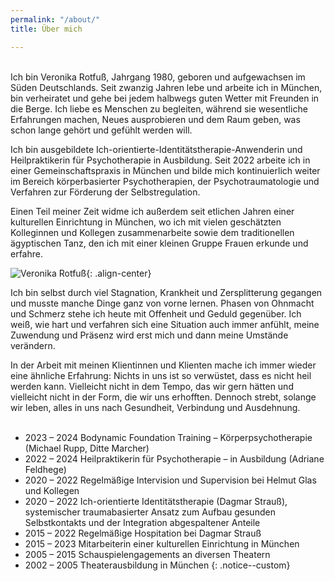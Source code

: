 ```yaml
---
permalink: "/about/"
title: Über mich

---
```

<br>
Ich bin Veronika Rotfuß, Jahrgang 1980, geboren und aufgewachsen im Süden Deutschlands. Seit zwanzig Jahren lebe und arbeite ich in München, bin verheiratet und gehe bei jedem halbwegs guten Wetter mit Freunden in die Berge. Ich liebe es Menschen zu begleiten, während sie wesentliche Erfahrungen machen, Neues ausprobieren und dem Raum geben, was schon lange gehört und gefühlt werden will.

Ich bin ausgebildete Ich-orientierte-Identitätstherapie-Anwenderin und Heilpraktikerin für Psychotherapie in Ausbildung. Seit 2022 arbeite ich in einer Gemeinschaftspraxis in München und bilde mich kontinuierlich weiter im Bereich körperbasierter Psychotherapien, der Psychotraumatologie und Verfahren zur Förderung der Selbstregulation.

Einen Teil meiner Zeit widme ich außerdem seit etlichen Jahren einer kulturellen Einrichtung in München, wo ich mit vielen geschätzten Kolleginnen und Kollegen zusammenarbeite sowie dem traditionellen ägyptischen Tanz, den ich mit einer kleinen Gruppe Frauen erkunde und erfahre.

![Veronika Rotfuß](/website/assets/images/veronika.jpg){: .align-center}

Ich bin selbst durch viel Stagnation, Krankheit und Zersplitterung gegangen und musste manche Dinge ganz von vorne lernen. Phasen von Ohnmacht und Schmerz stehe ich heute mit Offenheit und Geduld gegenüber. Ich weiß, wie hart und verfahren sich eine Situation auch immer anfühlt, meine Zuwendung und Präsenz wird erst mich und dann meine Umstände verändern. 

In der Arbeit mit meinen Klientinnen und Klienten mache ich immer wieder eine ähnliche Erfahrung: Nichts in uns ist so verwüstet, dass es nicht heil werden kann. Vielleicht nicht in dem Tempo, das wir gern hätten und vielleicht nicht in der Form, die wir uns erhofften. Dennoch strebt, solange wir leben, alles in uns nach Gesundheit, Verbindung und Ausdehnung.  
<br>

* 2023 – 2024 Bodynamic Foundation Training – Körperpsychotherapie   (Michael Rupp, Ditte Marcher)
* 2022 – 2024 Heilpraktikerin für Psychotherapie – in Ausbildung (Adriane Feldhege)
* 2020 – 2022 Regelmäßige Intervision und Supervision bei Helmut Glas und Kollegen
* 2020 – 2022 Ich-orientierte Identitätstherapie (Dagmar Strauß), systemischer traumabasierter Ansatz zum Aufbau gesunden Selbstkontakts und der Integration abgespaltener Anteile
* 2015 – 2022 Regelmäßige Hospitation bei Dagmar Strauß
* 2015 – 2023 Mitarbeiterin einer kulturellen Einrichtung in München
* 2005 – 2015 Schauspielengagements an diversen Theatern
* 2002 – 2005 Theaterausbildung in München
{: .notice--custom}
